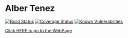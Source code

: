 # Alber Tenez
[![Build Status](https://travis-ci.org/AlbertSabate/AlberTenez.svg?branch=master)](https://travis-ci.org/AlbertSabate/AlberTenez) [![Coverage Status](https://coveralls.io/repos/github/AlbertSabate/AlberTenez/badge.svg?branch=master)](https://coveralls.io/github/AlbertSabate/AlberTenez?branch=master) [![Known Vulnerabilities](https://snyk.io/test/github/AlbertSabate/AlberTenez/badge.svg)](https://snyk.io/test/github/AlbertSabate/AlberTenez)

[Click HERE to go to the WebPage](https://albertenez.com)

